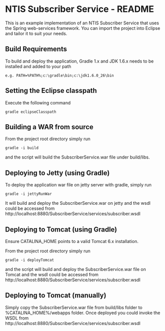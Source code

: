 NTIS Subscriber Service - README
========================================
	
This is an example implementation of an NTIS Subscriber Service that uses the Spring web-services framework. 
You can import the project into Eclipse and tailor it to suit your needs.
	
Build Requirements	
------------------
To build and deploy the application, Gradle 1.x and JDK 1.6.x needs to be installed and added to your path
	
	e.g. PATH=%PATH%;c:\gradle\bin;c:\jdk1.6.0_26\bin

Setting the Eclipse classpath
-----------------------------
Execute the following command
	
	gradle eclipseClasspath  

Building a WAR from source
------------------------------
From the project root directory simply run

	gradle -i build

and the script will build the SubscriberService.war file under build/libs.

Deploying to Jetty (using Gradle)
------------------------------------
To deploy the application war file on jetty server with gradle, simply run
	
	gradle -i jettyRunWar

It will build and deploy the SubscriberService.war on jetty and the wsdl could be accessed from 
http://localhost:8880/SubscriberService/services/subscriber.wsdl 

Deploying to Tomcat (using Gradle)
-------------------------------------
Ensure CATALINA_HOME points to a valid Tomcat 6.x installation. 

From the project root directory simply run
	
	gradle -i deployTomcat

and the script will build and deploy the SubscriberService.war file on Tomcat and the wsdl could be accessed from 
http://localhost:8880/SubscriberService/services/subscriber.wsdl 

Deploying to Tomcat (manually)
------------------------------
Simply copy the SubscriberService.war file from build/libs folder to %CATALINA_HOME%/webapps folder. 
Once deployed you could invoke the WSDL from http://localhost:8880/SubscriberService/services/subscriber.wsdl
	
